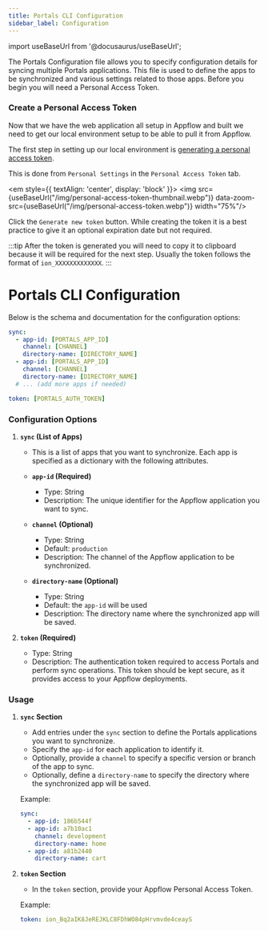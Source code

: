 ```yaml
---
title: Portals CLI Configuration
sidebar_label: Configuration
---
```


import useBaseUrl from '@docusaurus/useBaseUrl';

The Portals Configuration file allows you to specify configuration details for syncing multiple Portals applications. This file is used to define the apps to be synchronized and various settings related to those apps. Before you begin you will need a Personal Access Token.

### Create a Personal Access Token

Now that we have the web application all setup in Appflow and built we need to get our local environment setup to be able to pull it from Appflow.

The first step in setting up our local environment is [generating a personal access token](https://dashboard.ionicframework.com/settings/personal-access-tokens).

This is done from `Personal Settings` in the `Personal Access Token` tab.

<em style={{
  textAlign: 'center',
  display: 'block'
}}>
<img src={useBaseUrl("/img/personal-access-token-thumbnail.webp")} data-zoom-src={useBaseUrl("/img/personal-access-token.webp")} width="75%"/>
</em>

Click the `Generate new token` button. While creating the token it is a best practice to give it an optional expiration date but not required.

:::tip
After the token is generated you will need to copy it to clipboard because it will be required for the next step. Usually the token follows the format of `ion_XXXXXXXXXXXXX`.
:::

# Portals CLI Configuration

Below is the schema and documentation for the configuration options:

```yaml
sync:
  - app-id: [PORTALS_APP_ID]
    channel: [CHANNEL]
    directory-name: [DIRECTORY_NAME]
  - app-id: [PORTALS_APP_ID]
    channel: [CHANNEL]
    directory-name: [DIRECTORY_NAME]
  # ... (add more apps if needed)

token: [PORTALS_AUTH_TOKEN]
```

### Configuration Options

1. **`sync` (List of Apps)**

   - This is a list of apps that you want to synchronize. Each app is specified as a dictionary with the following attributes.

   - **`app-id` (Required)**

     - Type: String
     - Description: The unique identifier for the Appflow application you want to sync.

   - **`channel` (Optional)**

     - Type: String
     - Default: `production`
     - Description: The channel of the Appflow application to be synchronized.

   - **`directory-name` (Optional)**
     - Type: String
     - Default: the `app-id` will be used
     - Description: The directory name where the synchronized app will be saved.

2. **`token` (Required)**
   - Type: String
   - Description: The authentication token required to access Portals and perform sync operations. This token should be kept secure, as it provides access to your Appflow deployments.

### Usage

1. **`sync` Section**

   - Add entries under the `sync` section to define the Portals applications you want to synchronize.
   - Specify the `app-id` for each application to identify it.
   - Optionally, provide a `channel` to specify a specific version or branch of the app to sync.
   - Optionally, define a `directory-name` to specify the directory where the synchronized app will be saved.

   Example:

   ```yaml
   sync:
     - app-id: 186b544f
     - app-id: a7b10ac1
       channel: development
       directory-name: home
     - app-id: a81b2440
       directory-name: cart
   ```

2. **`token` Section**

   - In the `token` section, provide your Appflow Personal Access Token.

   Example:

   ```yaml
   token: ion_Bq2aIK8JeREJKLC8FDhWO84pHrvmvde4ceayS
   ```
